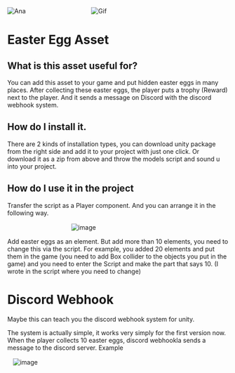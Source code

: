 ![Ana](https://user-images.githubusercontent.com/92625816/215876796-364d4cd4-2812-4350-b473-cab1b1239401.jpg)
ㅤㅤㅤㅤㅤㅤㅤㅤㅤㅤㅤ ![Gif](https://media.giphy.com/media/6W6CKVE5AqOkb2BqPl/giphy.gif)

# Easter Egg Asset

## What is this asset useful for?

You can add this asset to your game and put hidden easter eggs in many places. After collecting these easter eggs, the player puts a trophy (Reward) next to the player. And it sends a message on Discord with the discord webhook system.

## How do I install it.

There are 2 kinds of installation types, you can download unity package from the right side and add it to your project with just one click. Or download it as a zip from above and throw the models script and sound u into your project.

## How do I use it in the project

Transfer the script as a Player component. And you can arrange it in the following way.

ㅤㅤㅤㅤㅤㅤㅤㅤㅤㅤㅤ   ![image](https://user-images.githubusercontent.com/92625816/215888574-695f7f00-3bae-4817-8af7-bbab335fdcdb.png)

Add easter eggs as an element. But add more than 10 elements, you need to change this via the script. For example, you added 20 elements and put them in the game (you need to add Box collider to the objects you put in the game) and you need to enter the Script and make the part that says 10. (I wrote in the script where you need to change)

# Discord Webhook 

Maybe this can teach you the discord webhook system for unity.

The system is actually simple, it works very simply for the first version now. When the player collects 10 easter eggs, discord webhookla sends a message to the discord server. Example

ㅤ![image](https://user-images.githubusercontent.com/92625816/215890266-8b9ac29e-11ed-4829-92e6-9dcaf82e8a62.png)

